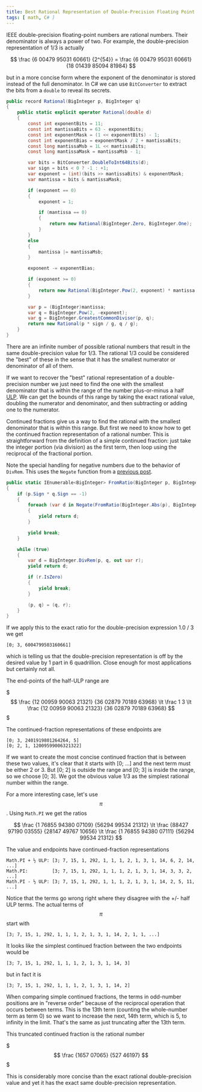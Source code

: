 ```yaml
---
title: Best Rational Representation of Double-Precision Floating Point Number
tags: [ math, C# ]
---
```


IEEE double-precision floating-point numbers are rational numbers. Their denominator
is always a power of two. For example, the double-precision representation of 1/3 is
actually

$$
\frac {6 00479 95031 60661} {2^{54}} = \frac {6 00479 95031 60661} {18 01439 85094 81984}
$$

but in a more concise form where the exponent of the denominator is stored instead of
the full denominator.
In C# we can use `BitConverter` to extract the bits from a `double` to reveal its 
secrets.

```csharp
public record Rational(BigInteger p, BigInteger q)
{
    public static explicit operator Rational(double d)
    {
        const int exponentBits = 11;
        const int mantissaBits = 63 - exponentBits;
        const int exponentMask = (1 << exponentBits) - 1;
        const int exponentBias = exponentMask / 2 + mantissaBits;
        const long mantissaMsb = 1L << mantissaBits;
        const long mantissaMask = mantissaMsb - 1;

        var bits = BitConverter.DoubleToInt64Bits(d);
        var sign = bits < 0 ? -1 : +1;
        var exponent = (int)(bits >> mantissaBits) & exponentMask;
        var mantissa = bits & mantissaMask;

        if (exponent == 0)
        {
            exponent = 1;

            if (mantissa == 0)
            {
                return new Rational(BigInteger.Zero, BigInteger.One);
            }
        }
        else
        {
            mantissa |= mantissaMsb;
        }

        exponent -= exponentBias;

        if (exponent >= 0)
        {
            return new Rational(BigInteger.Pow(2, exponent) * mantissa * sign, BigInteger.One);
        }

        var p = (BigInteger)mantissa;
        var q = BigInteger.Pow(2, -exponent);
        var g = BigInteger.GreatestCommonDivisor(p, q);
        return new Rational(p * sign / g, q / g);
    }
}
```

There are an infinite number of possible rational numbers that result in the same
double-precision value for 1/3. The rational 1/3 could be considered the "best" of these
in the sense that it has the smallest numerator or denominator of all of them.

If we want to recover the "best" rational representation of a double-precision number
we just need to find the one with the smallest denominator that is within the range
of the number plus-or-minus a half [ULP](https://en.wikipedia.org/wiki/Unit_in_the_last_place).
We can get the bounds of this range by taking the exact rational value, doubling the
numerator and denominator, and then subtracting or adding one to the numerator.

Continued fractions give us a way to find the rational with the smallest
denominator that is within this range. But first we need to know how to get the continued
fraction representation of a rational number. This is straightforward from the definition
of a simple continued fraction: just take the integer portion (via division) as the 
first term, then loop using the reciprocal of the fractional portion.

Note the special handling for negative numbers due to the behavior of `DivRem`. This
uses the `Negate` function from a [previous post](2021-02-21-continued-fractions-to-decimal).

```csharp
public static IEnumerable<BigInteger> FromRatio(BigInteger p, BigInteger q)
{
    if (p.Sign * q.Sign == -1)
    {
        foreach (var d in Negate(FromRatio(BigInteger.Abs(p), BigInteger.Abs(q))))
        {
            yield return d;
        }

        yield break;
    }

    while (true)
    {
        var d = BigInteger.DivRem(p, q, out var r);
        yield return d;

        if (r.IsZero)
        {
            yield break;
        }

        (p, q) = (q, r);
    }
}
```

If we apply this to the exact ratio for the double-precision expression 1.0 / 3 we get

```
[0; 3, 6004799503160661]
```

which is telling us that the double-precision representation is off by the
desired value by 1 part in 6 quadrillion. Close enough for most applications but
certainly not all.

The end-points of the half-ULP range are

$$$
\frac {12 00959 90063 21321} {36 02879 70189 63968} \lt 
\frac 1 3 \lt 
\frac {12 00959 90063 21323} {36 02879 70189 63968}
$$$

The continued-fraction representations of these endpoints are

```
[0; 3, 2401919801264264, 5]
[0; 2, 1, 12009599006321322]
```

If we want to create the most concise continued fraction that is between these two values,
it's clear that it starts with [0; ...] and the next term must be either 2 or 3. But
[0; 2] is outside the range and [0; 3] is inside the range, so we choose [0; 3]. We got the obvious value 1/3 as the simplest rational number within the range.

For a more interesting case, let's use $$\pi$$. Using `Math.PI` we get the ratios

$$
\frac {1 76855 94380 07109} {56294 99534 21312} \lt 
\frac {88427 97190 03555} {28147 49767 10656} \lt
\frac {1 76855 94380 07111} {56294 99534 21312}
$$

The value and endpoints have continued-fraction representations

```
Math.PI + ½ ULP: [3; 7, 15, 1, 292, 1, 1, 1, 2, 1, 3, 1, 14, 6, 2, 14, ...]
Math.PI:         [3; 7, 15, 1, 292, 1, 1, 1, 2, 1, 3, 1, 14, 3, 3, 2, ...]
Math.PI - ½ ULP: [3; 7, 15, 1, 292, 1, 1, 1, 2, 1, 3, 1, 14, 2, 5, 11, ...]
```

Notice that the terms go wrong right where they disagree with the +/- half
ULP terms. The actual terms of $$\pi$$ start with

```
[3; 7, 15, 1, 292, 1, 1, 1, 2, 1, 3, 1, 14, 2, 1, 1, ...]
```

It looks like the simplest continued fraction between the two endpoints would be

```
[3; 7, 15, 1, 292, 1, 1, 1, 2, 1, 3, 1, 14, 3]
```

but in fact it is 

```
[3; 7, 15, 1, 292, 1, 1, 1, 2, 1, 3, 1, 14, 2]
```

When comparing simple continued fractions, the terms in odd-number positions are in 
"reverse order" because of the reciprocal operation that occurs between terms. This 
is the 13th term (counting the whole-number term as term 0) so we want to increase 
the next, 14th term, which is 5, to infinity in the limit. That's the same as just 
truncating after the 13th term. 

This truncated continued fraction is the rational number 

$$$
\frac {1657 07065} {527 46197}
$$$

This is considerably more concise than the exact rational double-precision value and yet 
it has the exact same double-precision representation.
